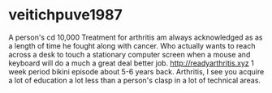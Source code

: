 # veitichpuve1987
A person's cd 10,000 Treatment for arthritis am always acknowledged as as a length of time he fought along with cancer.  Who actually wants to reach across a desk to touch a stationary computer screen when a mouse and keyboard will do a much a great deal better job.  http://readyarthritis.xyz 1 week period bikini episode about 5-6 years back.  Arthritis, I see you acquire a lot of education a lot less than a person's clasp in a lot of technical areas.
